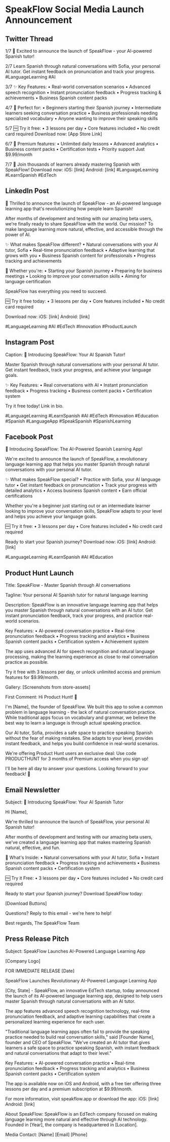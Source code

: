 # SpeakFlow Social Media Launch Announcement

## Twitter Thread

1/7 🚀 Excited to announce the launch of SpeakFlow - your AI-powered Spanish tutor!

2/7 Learn Spanish through natural conversations with Sofia, your personal AI tutor. Get instant feedback on pronunciation and track your progress. #LanguageLearning #AI

3/7 ✨ Key Features:
• Real-world conversation scenarios
• Advanced speech recognition
• Instant pronunciation feedback
• Progress tracking & achievements
• Business Spanish content packs

4/7 🎯 Perfect for:
• Beginners starting their Spanish journey
• Intermediate learners seeking conversation practice
• Business professionals needing specialized vocabulary
• Anyone wanting to improve their speaking skills

5/7 🆓 Try it free:
• 3 lessons per day
• Core features included
• No credit card required
Download now: [App Store Link]

6/7 💫 Premium features:
• Unlimited daily lessons
• Advanced analytics
• Business content packs
• Certification tests
• Priority support
Just $9.99/month

7/7 🌟 Join thousands of learners already mastering Spanish with SpeakFlow!
Download now:
iOS: [link]
Android: [link]
#LanguageLearning #LearnSpanish #EdTech

## LinkedIn Post

🚀 Thrilled to announce the launch of SpeakFlow - an AI-powered language learning app that's revolutionizing how people learn Spanish!

After months of development and testing with our amazing beta users, we're finally ready to share SpeakFlow with the world. Our mission? To make language learning more natural, effective, and accessible through the power of AI.

✨ What makes SpeakFlow different?
• Natural conversations with your AI tutor, Sofia
• Real-time pronunciation feedback
• Adaptive learning that grows with you
• Business Spanish content for professionals
• Progress tracking and achievements

🎯 Whether you're:
• Starting your Spanish journey
• Preparing for business meetings
• Looking to improve your conversation skills
• Aiming for language certification

SpeakFlow has everything you need to succeed.

🆓 Try it free today:
• 3 lessons per day
• Core features included
• No credit card required

Download now:
iOS: [link]
Android: [link]

#LanguageLearning #AI #EdTech #Innovation #ProductLaunch

## Instagram Post

Caption:
🚀 Introducing SpeakFlow: Your AI Spanish Tutor!

Master Spanish through natural conversations with your personal AI tutor. Get instant feedback, track your progress, and achieve your language goals.

✨ Key Features:
• Real conversations with AI
• Instant pronunciation feedback
• Progress tracking
• Business content packs
• Certification system

Try it free today! Link in bio.

#LanguageLearning #LearnSpanish #AI #EdTech #Innovation #Education #Spanish #LanguageApp #SpeakSpanish #SpanishLearning

## Facebook Post

🚀 Introducing SpeakFlow: The AI-Powered Spanish Learning App!

We're excited to announce the launch of SpeakFlow, a revolutionary language learning app that helps you master Spanish through natural conversations with your personal AI tutor.

✨ What makes SpeakFlow special?
• Practice with Sofia, your AI language tutor
• Get instant feedback on pronunciation
• Track your progress with detailed analytics
• Access business Spanish content
• Earn official certifications

Whether you're a beginner just starting out or an intermediate learner looking to improve your conversation skills, SpeakFlow adapts to your level and helps you achieve your language goals.

🆓 Try it free:
• 3 lessons per day
• Core features included
• No credit card required

Ready to start your Spanish journey?
Download now:
iOS: [link]
Android: [link]

#LanguageLearning #LearnSpanish #AI #Education

## Product Hunt Launch

Title: SpeakFlow - Master Spanish through AI conversations

Tagline: Your personal AI Spanish tutor for natural language learning

Description:
SpeakFlow is an innovative language learning app that helps you master Spanish through natural conversations with an AI tutor. Get instant pronunciation feedback, track your progress, and practice real-world scenarios.

Key Features:
• AI-powered conversation practice
• Real-time pronunciation feedback
• Progress tracking and analytics
• Business Spanish content packs
• Certification system
• Achievement system

The app uses advanced AI for speech recognition and natural language processing, making the learning experience as close to real conversation practice as possible.

Try it free with 3 lessons per day, or unlock unlimited access and premium features for $9.99/month.

Gallery:
[Screenshots from store-assets]

First Comment:
Hi Product Hunt! 👋

I'm [Name], the founder of SpeakFlow. We built this app to solve a common problem in language learning - the lack of natural conversation practice. While traditional apps focus on vocabulary and grammar, we believe the best way to learn a language is through actual speaking practice.

Our AI tutor, Sofia, provides a safe space to practice speaking Spanish without the fear of making mistakes. She adapts to your level, provides instant feedback, and helps you build confidence in real-world scenarios.

We're offering Product Hunt users an exclusive deal: Use code PRODUCTHUNT for 3 months of Premium access when you sign up!

I'll be here all day to answer your questions. Looking forward to your feedback! 🙌

## Email Newsletter

Subject: 🚀 Introducing SpeakFlow: Your AI Spanish Tutor

Hi [Name],

We're thrilled to announce the launch of SpeakFlow, your personal AI Spanish tutor!

After months of development and testing with our amazing beta users, we've created a language learning app that makes mastering Spanish natural, effective, and fun.

🎯 What's Inside:
• Natural conversations with your AI tutor, Sofia
• Instant pronunciation feedback
• Progress tracking and achievements
• Business Spanish content packs
• Certification system

🆓 Try it Free:
• 3 lessons per day
• Core features included
• No credit card required

Ready to start your Spanish journey?
Download SpeakFlow today:

[Download Buttons]

Questions? Reply to this email - we're here to help!

Best regards,
The SpeakFlow Team

## Press Release Pitch

Subject: SpeakFlow Launches AI-Powered Language Learning App

[Company Logo]

FOR IMMEDIATE RELEASE
[Date]

SpeakFlow Launches Revolutionary AI-Powered Language Learning App

[City, State] - SpeakFlow, an innovative EdTech startup, today announced the launch of its AI-powered language learning app, designed to help users master Spanish through natural conversations with an AI tutor.

The app features advanced speech recognition technology, real-time pronunciation feedback, and adaptive learning capabilities that create a personalized learning experience for each user.

"Traditional language learning apps often fail to provide the speaking practice needed to build real conversation skills," said [Founder Name], founder and CEO of SpeakFlow. "We've created an AI tutor that gives learners a safe space to practice speaking Spanish, with instant feedback and natural conversations that adapt to their level."

Key Features:
• AI-powered conversation practice
• Real-time pronunciation feedback
• Progress tracking and analytics
• Business Spanish content packs
• Certification system

The app is available now on iOS and Android, with a free tier offering three lessons per day and a premium subscription at $9.99/month.

For more information, visit speakflow.app or download the app:
iOS: [link]
Android: [link]

About SpeakFlow:
SpeakFlow is an EdTech company focused on making language learning more natural and effective through AI technology. Founded in [Year], the company is headquartered in [Location].

Media Contact:
[Name]
[Email]
[Phone]

### 